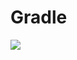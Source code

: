 # Gradle

[![](https://jitpack.io/v/zj565061763/cache-ext.svg)](https://jitpack.io/#zj565061763/cache-ext)